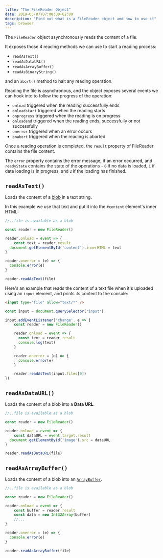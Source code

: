 ```yaml
---
title: "The FileReader Object"
date: 2019-05-07T07:00:00+02:00
description: "Find out what is a FileReader object and how to use it"
tags: browser
---
```


The `FileReader` object asynchronously reads the content of a file.

It exposes those 4 reading methods we can use to start a reading process:

- `readAsText()`
- `readAsDataURL()`
- `readAsArrayBuffer()`
- `readAsBinaryString()`

and an `abort()` method to halt any reading operation.

Reading the file is asynchronous, and the object exposes several events we can hook into to follow the progress of the operation:

- `onload` triggered when the reading successfully ends
- `onloadstart` triggered when the reading starts
- `onprogress` triggered when the reading is on progress
- `onloadend` triggered when the reading ends, successfully or not successfully
- `onerror` triggered when an error occurs
- `onabort` triggered when the reading is aborted

Once a reading operation is completed, the `result` property of FileReader contains the file content.

The `error` property contains the error message, if an error occurred, and `readyState` contains the state of the operations - `0` if no data is loaded, `1` if data loading is in progress, and `2` if the loading has finished.

## `readAsText()`

Loads the content of a [blob](/blob/) in a text string.

In this example we use that text and put it into the `#content` element's inner HTML:

```js
//..file is available as a blob

const reader = new FileReader()

reader.onload = event => {
	const text = reader.result
  document.getElementById('content').innerHTML = text
}

reader.onerror = (e) => {
  console.error(e)
}

reader.readAsText(file)
```

Here's an example that reads the content of a text file when it's uploaded using an `input` element, and prints its content to the console:

```html
<input type="file" allow="text/*" />
```

```js
const input = document.querySelector('input')

input.addEventListener('change', e => {
	const reader = new FileReader()

	reader.onload = event => {
	  const text = reader.result
	  console.log(text)
	}

	reader.onerror = (e) => {
	  console.error(e)
	}

	reader.readAsText(input.files[0])
})
```

## `readAsDataURL()`

Loads the content of a blob into a **Data URL**.

```js
//..file is available as a blob

const reader = new FileReader()

reader.onload = event => {
	const dataURL = event.target.result
  document.getElementById('image').src = dataURL
}

reader.readAsDataURL(file)
```


## `readAsArrayBuffer()`

Loads the content of a blob into an [`ArrayBuffer`](/arraybuffer/).

```js
//..file is available as a blob

const reader = new FileReader()

reader.onload = event => {
	const buffer = reader.result
	const data = new Int32Array(buffer)
	//...
}

reader.onerror = (e) => {
  console.error(e)
}

reader.readAsArrayBuffer(file)
```

